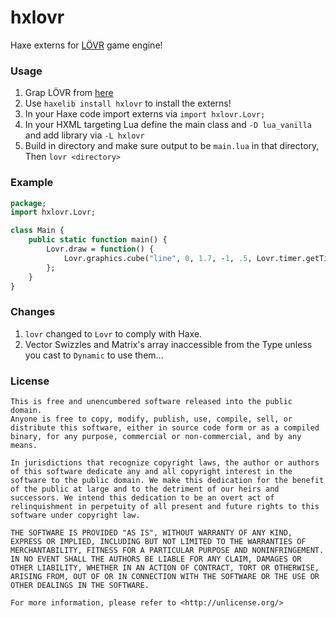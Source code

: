 # hxlovr

Haxe externs for [LÖVR](https://lovr.org) game engine!

### Usage

1. Grap LÖVR from [here](https://lovr.org/downloads)
2. Use `haxelib install hxlovr` to install the externs!
3. In your Haxe code import externs via `import hxlovr.Lovr;`
4. In your HXML targeting Lua define the main class and `-D lua_vanilla` and add library via `-L hxlovr`
5. Build in directory and make sure output to be `main.lua` in that directory, Then `lovr <directory>`

### Example

```haxe
package;
import hxlovr.Lovr;

class Main {
    public static function main() {
        Lovr.draw = function() {
            Lovr.graphics.cube("line", 0, 1.7, -1, .5, Lovr.timer.getTime());
        };
    }
}
```

### Changes

1. `lovr` changed to `Lovr` to comply with Haxe.
2. Vector Swizzles and Matrix's array inaccessible from the Type unless you cast to `Dynamic` to use them...

### License

```
This is free and unencumbered software released into the public domain.
Anyone is free to copy, modify, publish, use, compile, sell, or
distribute this software, either in source code form or as a compiled
binary, for any purpose, commercial or non-commercial, and by any
means.

In jurisdictions that recognize copyright laws, the author or authors
of this software dedicate any and all copyright interest in the
software to the public domain. We make this dedication for the benefit
of the public at large and to the detriment of our heirs and
successors. We intend this dedication to be an overt act of
relinquishment in perpetuity of all present and future rights to this
software under copyright law.

THE SOFTWARE IS PROVIDED "AS IS", WITHOUT WARRANTY OF ANY KIND,
EXPRESS OR IMPLIED, INCLUDING BUT NOT LIMITED TO THE WARRANTIES OF
MERCHANTABILITY, FITNESS FOR A PARTICULAR PURPOSE AND NONINFRINGEMENT.
IN NO EVENT SHALL THE AUTHORS BE LIABLE FOR ANY CLAIM, DAMAGES OR
OTHER LIABILITY, WHETHER IN AN ACTION OF CONTRACT, TORT OR OTHERWISE,
ARISING FROM, OUT OF OR IN CONNECTION WITH THE SOFTWARE OR THE USE OR
OTHER DEALINGS IN THE SOFTWARE.

For more information, please refer to <http://unlicense.org/>
```
